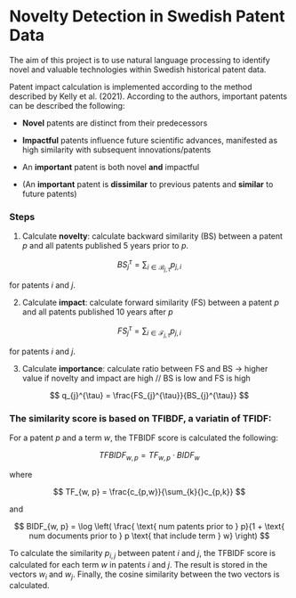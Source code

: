 # Novelty Detection in Swedish Patent Data

The aim of this project is to use natural language processing to identify novel and valuable
technologies within Swedish historical patent data.

Patent impact calculation is implemented according to the method described by Kelly et al. (2021). According to the authors, important patents can be described the following:

- **Novel** patents are distinct from their predecessors

- **Impactful** patents influence future scientific advances, manifested as high similarity with subsequent innovations/patents

- An **important** patent is both novel **and** impactful

- (An **important** patent is **dissimilar** to previous patents and **similar** to future patents)


### Steps

1) Calculate **novelty**: calculate backward similarity (BS) between a patent $p$ and all patents published 5 years prior to $p$.

$$
    BS_{j}^{\tau} = \sum_{i \in \mathcal{B}_{j, \tau}} p_{j, i}
$$

for patents $i$ and $j$.


2) Calculate **impact**: calculate forward similarity (FS) between a patent $p$ and all patents published 10 years after $p$

$$
    FS_{j}^{\tau} = \sum_{i \in \mathcal{F}_{j, \tau}} p_{j, i}
$$

for patents $i$ and $j$.

3) Calculate **importance**: calculate ratio between FS and BS -> higher value if novelty and impact are high // BS is low and FS is high

$$
    q_{j}^{\tau} = \frac{FS_{j}^{\tau}}{BS_{j}^{\tau}}
$$

### The similarity score is based on TFIBDF, a variatin of TFIDF: 
For a patent $p$ and a term $w$, the TFBIDF score is calculated the following:

$$
    TFBIDF_{w, p} = TF_{w, p} \cdot BIDF_{w}
$$

where 

$$
    TF_{w, p} = \frac{c_{p,w}}{\sum_{k}{}c_{p,k}}
$$

and

$$
    BIDF_{w, p} = \log \left( \frac{ \text{ num patents prior to } p}{1 + \text{ num documents prior to } p \text{ that include term } w} \right)
$$

To calculate the similarity $p_{i, j}$ between patent $i$ and $j$, the TFBIDF score is calculated for each term $w$ in patents $i$ and $j$.
The result is stored in the vectors $w_i$ and $w_j$.
Finally, the cosine similarity between the two vectors is calculated.
